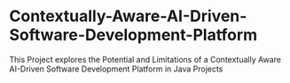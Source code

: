 # Contextually-Aware-AI-Driven-Software-Development-Platform
This Project explores the Potential and Limitations of a Contextually Aware AI-Driven Software Development Platform in Java Projects

